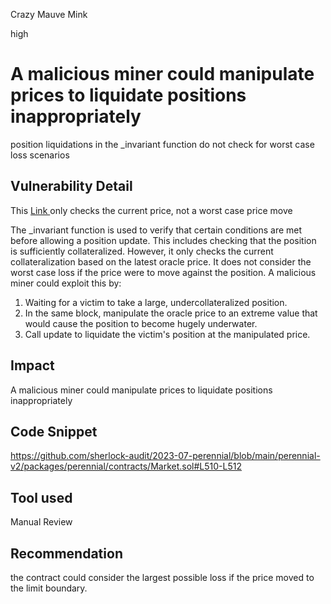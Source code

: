 Crazy Mauve Mink

high

# A malicious miner could manipulate prices to liquidate positions inappropriately
position liquidations in the _invariant function do not check for worst case loss scenarios
## Vulnerability Detail 
This  [Link ](https://github.com/sherlock-audit/2023-07-perennial/blob/main/perennial-v2/packages/perennial/contracts/Market.sol#L510-L512) only checks the current price, not a worst case price move

The _invariant function is used to verify that certain conditions are met before allowing a position update. This includes checking that the position is sufficiently collateralized.
However, it only checks the current collateralization based on the latest oracle price. It does not consider the worst case loss if the price were to move against the position.
A malicious miner could exploit this by:
1. Waiting for a victim to take a large, undercollateralized position.
2. In the same block, manipulate the oracle price to an extreme value that would cause the position to become hugely underwater.
3. Call update to liquidate the victim's position at the manipulated price.

## Impact

A malicious miner could manipulate prices to liquidate positions inappropriately
## Code Snippet
https://github.com/sherlock-audit/2023-07-perennial/blob/main/perennial-v2/packages/perennial/contracts/Market.sol#L510-L512
## Tool used

Manual Review

## Recommendation
the contract could consider the largest possible loss if the price moved to the limit boundary. 